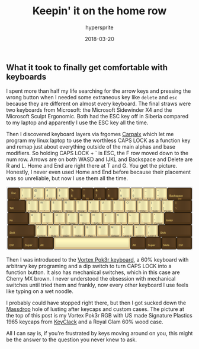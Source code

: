 ﻿---
author: "hypersprite"
title: "Keepin' it on the home row"
date: "2018-03-20"
cover: "./images/poker-1965-rg.jpg"
category: "hobbies"
---


## What it took to finally get comfortable with keyboards


I spent more than half my life searching for the arrow keys and pressing the wrong button when I needed some extraneous key like `delete` and `esc` because they are different on almost every keyboard. The final straws were two keyboards from Microsoft: the Microsoft Sidewinder X4 and the Microsoft Sculpt Ergonomic. Both had the ESC key off in Siberia compared to my laptop and apparently I use the ESC key all the time.


Then I discovered keyboard layers via frgomes [Carpalx](https://github.com/frgomes/carpalx) which let me program my linux laptop to use the worthless CAPS LOCK as a function key and remap just about everything outside of the main alphas and base modifiers. So holding CAPS LOCK + ` is ESC, the F row moved down to the num row. Arrows are on both WASD and IJKL and Backspace and Delete are R and L. Home and End are right there at T and G. You get the picture. Honestly, I never even used Home and End before because their placement was so unreliable, but now I use them all the time.


![Poker Layout](./images/poker-layout.png)


Then I was introduced to the [Vortex Pok3r keyboard](http://www.vortexgear.tw/vortex2_2.asp?kind=47&kind2=220&kind3=&kind4=1023), a 60% keyboard with arbitrary key programing and a dip switch to turn CAPS LOCK into a function button. It also has mechanical switches, which in this case are Cherry MX brown. I never understood the obsession with mechanical switches until tried them and frankly, now every other keyboard I use feels like typing on a wet noodle.


I probably could have stopped right there, but then I got sucked down the [Massdrop](https://www.massdrop.com/mechanical-keyboards) hole of lusting after keycaps and custom cases. The picture at the top of this post is my Vortex Pok3r RGB with US made Signature Plastics 1965 keycaps from [KeyClack](https://www.keyclack.com/) and a Royal Glam 60% wood case. 


All I can say is, if you're frustrated by keys moving around on you, this might be the answer to the question you never knew to ask.